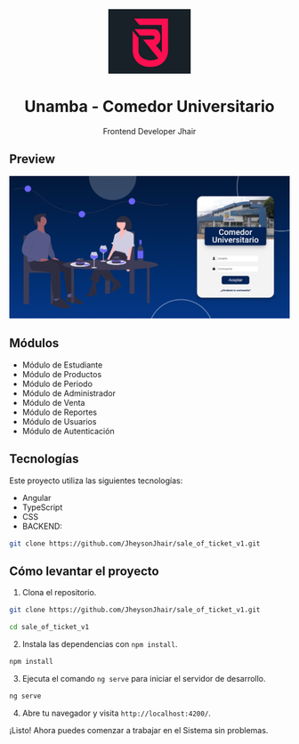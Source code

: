 <div align="center">
    <a href="https://github.com/JheysonJhair/sale_of_ticket_v1.git">
      <img src="public/logo.jpg" width="148px" />
    </a>
    <h1>Unamba - Comedor Universitario</h1>
    <p align="center">
        Frontend Developer Jhair
    </p>
</div>

## Preview

![Preview](public/preview.png)

## Módulos

- Módulo de Estudiante
- Módulo de Productos
- Módulo de Periodo
- Módulo de Administrador
- Módulo de Venta
- Módulo de Reportes
- Módulo de Usuarios
- Módulo de Autenticación

## Tecnologías

Este proyecto utiliza las siguientes tecnologías:

- Angular
- TypeScript
- CSS
- BACKEND:

```bash
git clone https://github.com/JheysonJhair/sale_of_ticket_v1.git
```

## Cómo levantar el proyecto

1. Clona el repositorio.

```bash
git clone https://github.com/JheysonJhair/sale_of_ticket_v1.git
```

```bash
cd sale_of_ticket_v1
```

2. Instala las dependencias con `npm install`.

```bash
npm install
```

3. Ejecuta el comando `ng serve` para iniciar el servidor de desarrollo.

```bash
ng serve
```

4. Abre tu navegador y visita `http://localhost:4200/`.

¡Listo! Ahora puedes comenzar a trabajar en el Sistema sin problemas.

